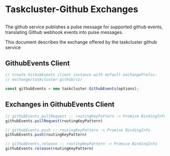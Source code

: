 # Taskcluster-Github Exchanges

##

The github service publishes a pulse
message for supported github events, translating Github webhook
events into pulse messages.

This document describes the exchange offered by the taskcluster
github service



## GithubEvents Client

```js
// Create GithubEvents client instance with default exchangePrefix:
// exchange/taskcluster-github/v1/

const githubEvents = new taskcluster.GithubEvents(options);
```

## Exchanges in GithubEvents Client

```js
// githubEvents.pullRequest :: routingKeyPattern -> Promise BindingInfo
githubEvents.pullRequest(routingKeyPattern)
```

```js
// githubEvents.push :: routingKeyPattern -> Promise BindingInfo
githubEvents.push(routingKeyPattern)
```

```js
// githubEvents.release :: routingKeyPattern -> Promise BindingInfo
githubEvents.release(routingKeyPattern)
```